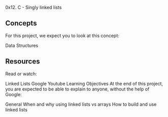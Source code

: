 0x12. C - Singly linked lists
## Concepts
For this project, we expect you to look at this concept:

Data Structures
## Resources
Read or watch:

Linked Lists
Google
Youtube
Learning Objectives
At the end of this project, you are expected to be able to explain to anyone, without the help of Google:

General
When and why using linked lists vs arrays
How to build and use linked lists
